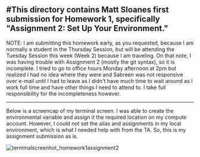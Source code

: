 #This directory contains Matt Sloanes first submission for Homework 1, specifically "Assignment 2: Set Up Your Environment."
------
NOTE: I am submitting this homework early, as you requested, because I am normally a student in the Thursday Session, but will be attending 
the Tuesday Session this week (Week 2) because I am traveling.  On that note, I was having trouble with Assignment 2 (mostly the git
syntax), so it is incomplete.  I tried to go to office hours Monday afternoon at 2pm but realized I had no idea where they were and Sabreen
was not responsive over e-mail until I had to leave as I didn't have much time to wait around as I work full time and have other things I need to attend to.  I take full responsibility for the incompleteness however.
______

Below is a screencap of my terminal screen.  I was able to create the environmental variable and assign it the required location on my compute account.  However, I could not set the alias and assignments in my local environment, which is what I needed help with from the TA.  So, this is my assignment submission as is.  

![terminalscreenhot_homework1assignment2](https://cloud.githubusercontent.com/assets/20230416/18448219/316695e2-78f8-11e6-8405-31926a2cec85.png)
